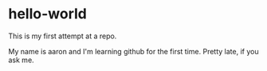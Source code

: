 # hello-world
This is my first attempt at a repo.

My name is aaron and I'm learning github for the first time. Pretty late, if you ask me.
